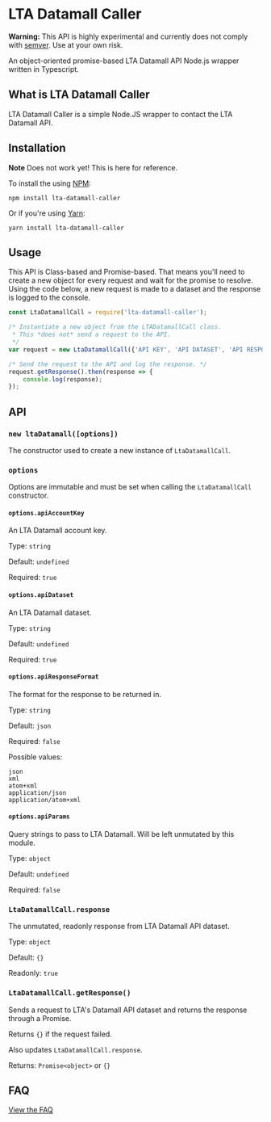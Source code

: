 # LTA Datamall Caller
**Warning:** This API is highly experimental and currently does not comply with [semver](https://semver.org/). Use at your own risk.

An object-oriented promise-based LTA Datamall API Node.js wrapper written in Typescript.

## What is LTA Datamall Caller
LTA Datamall Caller is a simple Node.JS wrapper to contact the LTA Datamall API.

## Installation
**Note** Does not work yet! This is here for reference.

To install the using [NPM](https://www.npmjs.com/):
```
npm install lta-datamall-caller
```

Or if you're using [Yarn](https://yarnpkg.com/en/):
```
yarn install lta-datamall-caller
```

## Usage
This API is Class-based and Promise-based. That means you'll need to create a new object for every request and wait for the promise to resolve.
Using the code below, a new request is made to a dataset and the response is logged to the console. 

```Javascript
const LtaDatamallCall = require('lta-datamall-caller');

/* Instantiate a new object from the LTADatamallCall class. 
 * This *does not* send a request to the API.
 */
var request = new LtaDatamallCall({'API KEY', 'API DATASET', 'API RESPONSE FORMAT', { API PARAMS });

/* Send the request to the API and log the response. */
request.getResponse().then(response => {
    console.log(response);
});
```

## API
### `new ltaDatamall([options])`
The constructor used to create a new instance of `LtaDatamallCall`.

### `options`
Options are immutable and must be set when calling the `LtaDatamallCall` constructor.

#### `options.apiAccountKey`
An LTA Datamall account key.

Type: `string`

Default: `undefined`

Required: `true`

#### `options.apiDataset`
An LTA Datamall dataset.

Type: `string`

Default: `undefined`

Required: `true`

#### `options.apiResponseFormat`
The format for the response to be returned in.

Type: `string`

Default: `json`

Required: `false`

Possible values:
```
json
xml
atom+xml
application/json
application/atom+xml
```

#### `options.apiParams`
Query strings to pass to LTA Datamall. Will be left unmutated by this module.

Type: `object`

Default: `undefined`

Required: `false`

### `LtaDatamallCall.response`
The unmutated, readonly response from LTA Datamall API dataset.

Type: `object`

Default: `{}`

Readonly: `true`

### `LtaDatamallCall.getResponse()`
Sends a request to LTA's Datamall API dataset and returns the response through a Promise.

Returns `{}` if the request failed.

Also updates `LtaDatamallCall.response`.

Returns: `Promise<object>` or `{}`

## FAQ
[View the FAQ](https://github.com/apprexp/node-lta-datamall-caller/blob/master/docs/FAQ.md)
